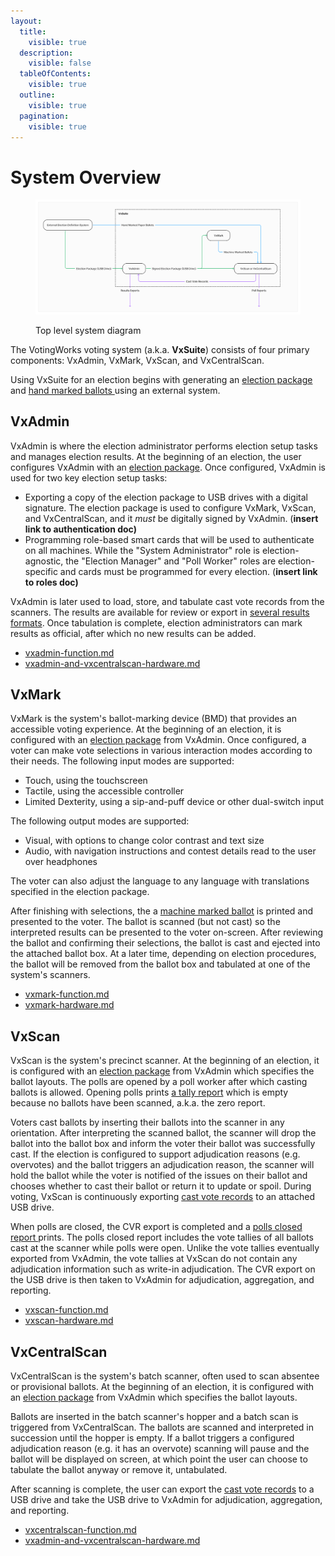 ```yaml
---
layout:
  title:
    visible: true
  description:
    visible: false
  tableOfContents:
    visible: true
  outline:
    visible: true
  pagination:
    visible: true
---
```


# System Overview

<figure><img src=".gitbook/assets/image (6).png" alt=""><figcaption><p>Top level system diagram</p></figcaption></figure>

The VotingWorks voting system (a.k.a. **VxSuite**) consists of four primary components: VxAdmin, VxMark, VxScan, and VxCentralScan.&#x20;

Using VxSuite for an election begins with generating an [election package](system-overview/election-package/) and [hand marked ballots ](system-overview/hand-marked-ballots.md)using an external system.&#x20;

## VxAdmin

VxAdmin is where the election administrator performs election setup tasks and manages election results. At the beginning of an election, the user configures VxAdmin with an [election package](system-overview/election-package/). Once configured, VxAdmin is used for two key election setup tasks:

* Exporting a copy of the election package to USB drives with a digital signature. The election package is used to configure VxMark, VxScan, and VxCentralScan, and it _must_ be digitally signed by VxAdmin. (**insert link to authentication doc)**
* Programming role-based smart cards that will be used to authenticate on all machines. While the "System Administrator" role is election-agnostic, the "Election Manager" and "Poll Worker" roles are election-specific and cards must be programmed for every election. (**insert link to roles doc)**

VxAdmin is later used to load, store, and tabulate cast vote records from the scanners. The results are available for review or export in [several results formats](system-overview/vxadmin-results-exports/). Once tabulation is complete, election administrators can mark results as official, after which no new results can be added.

* [vxadmin-function.md](system-overview/vxadmin-function.md "mention")
* [vxadmin-and-vxcentralscan-hardware.md](system-overview/vxadmin-and-vxcentralscan-hardware.md "mention")

## VxMark

VxMark is the system's ballot-marking device (BMD) that provides an accessible voting experience. At the beginning of an election, it is configured with an [election package](system-overview/election-package/) from VxAdmin. Once configured, a voter can make vote selections in various interaction modes according to their needs. The following input modes are supported:

* Touch, using the touchscreen
* Tactile, using the accessible controller
* Limited Dexterity, using a sip-and-puff device or other dual-switch input

The following output modes are supported:

* Visual, with options to change color contrast and text size
* Audio, with navigation instructions and contest details read to the user over headphones

The voter can also adjust the language to any language with translations specified in the election package.&#x20;

After finishing with selections, the a [machine marked ballot](system-overview/machine-marked-ballots.md) is printed and presented to the voter. The ballot is scanned (but not cast) so the interpreted results can be presented to the voter on-screen. After reviewing the ballot and confirming their selections, the ballot is cast and ejected into the attached ballot box. At a later time, depending on election procedures, the ballot will be removed from the ballot box and tabulated at one of the system's scanners.

* [vxmark-function.md](system-overview/vxmark-function.md "mention")
* [vxmark-hardware.md](system-overview/vxmark-hardware.md "mention")

## VxScan

VxScan is the system's precinct scanner. At the beginning of an election, it is configured with an [election package](system-overview/election-package/) from VxAdmin which specifies the ballot layouts. The polls are opened by a poll worker after which casting ballots is allowed. Opening polls prints [a tally report](system-overview/vxscan-polls-reports.md) which is empty because no ballots have been scanned, a.k.a. the zero report.&#x20;

Voters cast ballots by inserting their ballots into the scanner in any orientation. After interpreting the scanned ballot, the scanner will drop the ballot into the ballot box and inform the voter their ballot was successfully cast. If the election is configured to support adjudication reasons (e.g. overvotes) and the ballot triggers an adjudication reason, the scanner will hold the ballot while the voter is notified of the issues on their ballot and chooses whether to cast their ballot or return it to update or spoil. During voting, VxScan is continuously exporting [cast vote records](system-overview/cast-vote-records.md) to an attached USB drive.&#x20;

When polls are closed, the CVR export is completed and a [polls closed report ](system-overview/vxscan-polls-reports.md)prints. The polls closed report includes the vote tallies of all ballots cast at the scanner while polls were open. Unlike the vote tallies eventually exported from VxAdmin, the vote tallies at VxScan do not contain any adjudication information such as write-in adjudication. The CVR export on the USB drive is then taken to VxAdmin for adjudication, aggregation, and reporting.

* [vxscan-function.md](system-overview/vxscan-function.md "mention")
* [vxscan-hardware.md](system-overview/vxscan-hardware.md "mention")

## VxCentralScan

VxCentralScan is the system's batch scanner, often used to scan absentee or provisional ballots. At the beginning of an election, it is configured with an [election package](system-overview/election-package/) from VxAdmin which specifies the ballot layouts.&#x20;

Ballots are inserted in the batch scanner's hopper and a batch scan is triggered from VxCentralScan. The ballots are scanned and interpreted in succession until the hopper is empty. If a ballot triggers a configured adjudication reason (e.g. it has an overvote) scanning will pause and the ballot will be displayed on screen, at which point the user can choose to tabulate the ballot anyway or remove it, untabulated.

After scanning is complete, the user can export the [cast vote records](system-overview/cast-vote-records.md) to a USB drive and take the USB drive to VxAdmin for adjudication, aggregation, and reporting.

* [vxcentralscan-function.md](system-overview/vxcentralscan-function.md "mention")
* [vxadmin-and-vxcentralscan-hardware.md](system-overview/vxadmin-and-vxcentralscan-hardware.md "mention")
